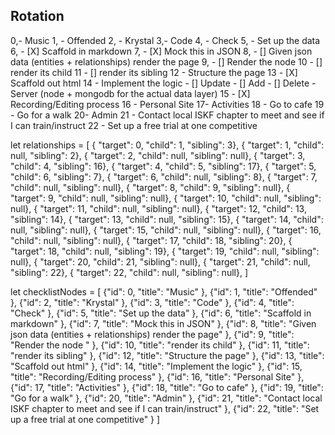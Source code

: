 ## Rotation

0,- Music
1,    - Offended
2,    - Krystal
3,- Code
4,    - Check
5,        - Set up the data
6,            - [X] Scaffold in markdown
7,            - [X] Mock this in JSON
8,            - [] Given json data (entities + relationships) render the page
9,                - [] Render the node 
10                - [] render its child
11                - [] render its sibling
12        - Structure the page
13            - [X] Scaffold out html
14        - Implement the logic
            - [] Update
            - [] Add
            - [] Delete
          - Server (node + mongodb for the actual data layer)
15        - [X] Recording/Editing process
16    - Personal Site
17- Activities
18    - Go to cafe
19    - Go for a walk
20- Admin
21    - Contact local ISKF chapter to meet and see if I can train/instruct
22    - Set up a free trial at one competitive



let relationships = [
    { "target": 0, "child": 1, "sibling": 3},
    { "target": 1, "child": null, "sibling": 2},
    { "target": 2, "child": null, "sibling": null},
    { "target": 3, "child": 4, "sibling": 16},
    { "target": 4, "child": 5, "sibling": 17},
    { "target": 5, "child": 6, "sibling": 7},
    { "target": 6, "child": null, "sibling": 8},
    { "target": 7, "child": null, "sibling": null},
    { "target": 8, "child": 9, "sibling": null},
    { "target": 9, "child": null, "sibling": null},
    { "target": 10, "child": null, "sibling": null},
    { "target": 11, "child": null, "sibling": null},
    { "target": 12, "child": 13, "sibling": 14},
    { "target": 13, "child": null, "sibling": 15},
    { "target": 14, "child": null, "sibling": null},
    { "target": 15, "child": null, "sibling": null},
    { "target": 16, "child": null, "sibling": null},
    { "target": 17, "child": 18, "sibling": 20},
    { "target": 18, "child": null, "sibling": 19},
    { "target": 19, "child": null, "sibling": null},
    { "target": 20, "child": 21, "sibling": null},
    { "target": 21, "child": null, "sibling": 22},
    { "target": 22, "child": null, "sibling": null},
]

let checklistNodes = [
    {"id": 0, "title": "Music" },
    {"id": 1, "title": "Offended" },
    {"id": 2, "title": "Krystal" },
    {"id": 3, "title": "Code" },
    {"id": 4, "title": "Check" },
    {"id": 5, "title": "Set up the data" },
    {"id": 6, "title": "Scaffold in markdown" },
    {"id": 7, "title": "Mock this in JSON" },
    {"id": 8, "title": "Given json data (entities + relationships) render the page" },
    {"id": 9, "title": "Render the node " },
    {"id": 10, "title": "render its child" },
    {"id": 11, "title": "render its sibling" },
    {"id": 12, "title": "Structure the page" },
    {"id": 13, "title": "Scaffold out html" },
    {"id": 14, "title": "Implement the logic" },
    {"id": 15, "title": "Recording/Editing process" },
    {"id": 16, "title": "Personal Site" },
    {"id": 17, "title": "Activities" },
    {"id": 18, "title": "Go to cafe" },
    {"id": 19, "title": "Go for a walk" },
    {"id": 20, "title": "Admin" },
    {"id": 21, "title": "Contact local ISKF chapter to meet and see if I can train/instruct" },
    {"id": 22, "title": "Set up a free trial at one competitive" }
]
